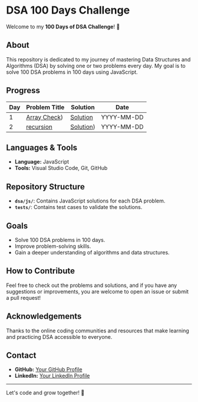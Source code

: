 # DSA 100 Days Challenge

Welcome to my **100 Days of DSA Challenge**! 🎯

## About

This repository is dedicated to my journey of mastering Data Structures and Algorithms (DSA) by solving one or two problems every day. My goal is to solve 100 DSA problems in 100 days using JavaScript.

## Progress

| Day | Problem Title | Solution | Date |
|-----|---------------|----------|------|
| 1   | [Array Check](https://github.com/manishkr108/DSA-JavaScript/tree/master/day1)) | [Solution](https://github.com/manishkr108/DSA-JavaScript/tree/master/day1) | YYYY-MM-DD |
| 2   | [recursion]((https://github.com/manishkr108/DSA-JavaScript/tree/master/day2)) | [Solution](https://github.com/manishkr108/DSA-JavaScript/tree/master/day2)) | YYYY-MM-DD |
<!-- Add more rows as you progress -->

## Languages & Tools

- **Language:** JavaScript
- **Tools:** Visual Studio Code, Git, GitHub

## Repository Structure

- **`dsa/js/`**: Contains JavaScript solutions for each DSA problem.
- **`tests/`**: Contains test cases to validate the solutions.

## Goals

- Solve 100 DSA problems in 100 days.
- Improve problem-solving skills.
- Gain a deeper understanding of algorithms and data structures.

## How to Contribute

Feel free to check out the problems and solutions, and if you have any suggestions or improvements, you are welcome to open an issue or submit a pull request!

## Acknowledgements

Thanks to the online coding communities and resources that make learning and practicing DSA accessible to everyone.

## Contact

- **GitHub:** [Your GitHub Profile](https://github.com/manishkr108)
- **LinkedIn:** [Your LinkedIn Profile](https://www.linkedin.com/in/manishk799/)

---

Let's code and grow together! 🚀
